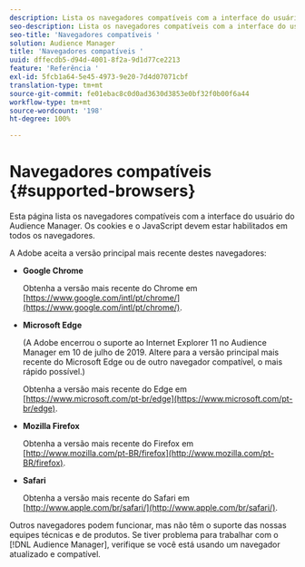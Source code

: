 ```yaml
---
description: Lista os navegadores compatíveis com a interface do usuário do Audience Manager. Os cookies e o JavaScript devem estar habilitados em todos os navegadores.
seo-description: Lista os navegadores compatíveis com a interface do usuário do Audience Manager. Os cookies e o JavaScript devem estar habilitados em todos os navegadores.
seo-title: 'Navegadores compatíveis '
solution: Audience Manager
title: 'Navegadores compatíveis '
uuid: dffecdb5-d94d-4001-8f2a-9d1d77ce2213
feature: 'Referência '
exl-id: 5fcb1a64-5e45-4973-9e20-7d4d07071cbf
translation-type: tm+mt
source-git-commit: fe01ebac8c0d0ad3630d3853e0bf32f0b00f6a44
workflow-type: tm+mt
source-wordcount: '198'
ht-degree: 100%

---
```


# Navegadores compatíveis {#supported-browsers}

Esta página lista os navegadores compatíveis com a interface do usuário do Audience Manager. Os cookies e o JavaScript devem estar habilitados em todos os navegadores.

<!-- 

c_supported_browsers.xml

 -->

A Adobe aceita a versão principal mais recente destes navegadores:

* **Google Chrome**

   Obtenha a versão mais recente do Chrome em [https://www.google.com/intl/pt/chrome/](https://www.google.com/intl/pt/chrome/).

* **Microsoft Edge**

   (A Adobe encerrou o suporte ao Internet Explorer 11 no Audience Manager em 10 de julho de 2019. Altere para a versão principal mais recente do Microsoft Edge ou de outro navegador compatível, o mais rápido possível.)

   Obtenha a versão mais recente do Edge em [https://www.microsoft.com/pt-br/edge](https://www.microsoft.com/pt-br/edge).

* **Mozilla Firefox**

   Obtenha a versão mais recente do Firefox em [http://www.mozilla.com/pt-BR/firefox](http://www.mozilla.com/pt-BR/firefox).

* **Safari**

   Obtenha a versão mais recente do Safari em [http://www.apple.com/br/safari/](http://www.apple.com/br/safari/).

Outros navegadores podem funcionar, mas não têm o suporte das nossas equipes técnicas e de produtos. Se tiver problema para trabalhar com o [!DNL Audience Manager], verifique se você está usando um navegador atualizado e compatível.
